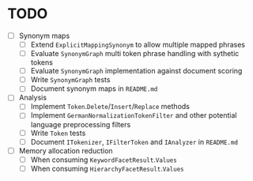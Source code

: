 ﻿# TODO

* [ ] Synonym maps
  * [ ] Extend `ExplicitMappingSynonym` to allow multiple mapped phrases
  * [ ] Evaluate `SynonymGraph` multi token phrase handling with sythetic tokens
  * [ ] Evaluate `SynonymGraph` implementation against document scoring
  * [ ] Write `SynonymGraph` tests
  * [ ] Document synonym maps in `README.md`
* [ ] Analysis
  * [ ] Implement `Token`.`Delete`/`Insert`/`Replace` methods
  * [ ] Implement `GermanNormalizationTokenFilter` and other potential language preprocessing filters
  * [ ] Write `Token` tests
  * [ ] Document `ITokenizer`, `IFilterToken` and `IAnalyzer` in `README.md`
* [ ] Memory allocation reduction
  * [ ] When consuming `KeywordFacetResult`.`Values`
  * [ ] When consuming `HierarchyFacetResult`.`Values`
